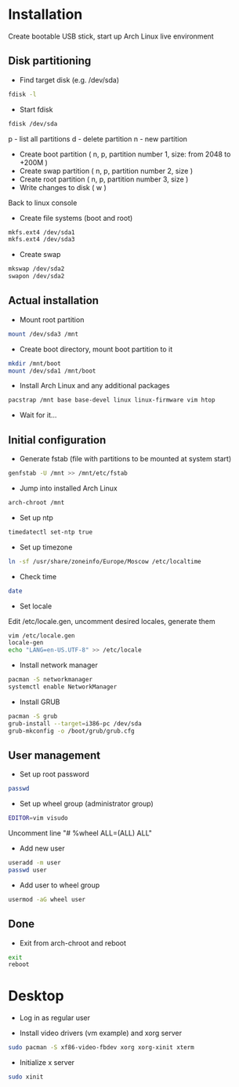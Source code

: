 # Installation
Create bootable USB stick, start up Arch Linux live environment

## Disk partitioning
* Find target disk (e.g. /dev/sda)
```bash
fdisk -l
```

* Start fdisk
```bash
fdisk /dev/sda
```

p - list all partitions
d - delete partition
n - new partition

* Create boot partition ( n, p, partition number 1, size: from 2048 to +200M )
* Create swap partition ( n, p, partition number 2, size )
* Create root partition ( n, p, partition number 3, size )
* Write changes to disk ( w )

Back to linux console

* Create file systems (boot and root)
```bash
mkfs.ext4 /dev/sda1
mkfs.ext4 /dev/sda3
```

* Create swap
```bash
mkswap /dev/sda2
swapon /dev/sda2
```

## Actual installation
* Mount root partition
```bash
mount /dev/sda3 /mnt
```

* Create boot directory, mount boot partition to it
```bash
mkdir /mnt/boot
mount /dev/sda1 /mnt/boot
```

* Install Arch Linux and any additional packages
```bash
pacstrap /mnt base base-devel linux linux-firmware vim htop
```

* Wait for it...

## Initial configuration

* Generate fstab (file with partitions to be mounted at system start)
```bash
genfstab -U /mnt >> /mnt/etc/fstab
```

* Jump into installed Arch Linux
```bash
arch-chroot /mnt
```

* Set up ntp
```bash
timedatectl set-ntp true
```

* Set up timezone
```bash
ln -sf /usr/share/zoneinfo/Europe/Moscow /etc/localtime
```

* Check time
```bash
date
```

* Set locale

Edit /etc/locale.gen, uncomment desired locales, generate them
```bash
vim /etc/locale.gen
locale-gen
echo "LANG=en-US.UTF-8" >> /etc/locale
```

* Install network manager
```bash
pacman -S networkmanager
systemctl enable NetworkManager
```

* Install GRUB
```bash
pacman -S grub
grub-install --target=i386-pc /dev/sda
grub-mkconfig -o /boot/grub/grub.cfg
```

## User management

* Set up root password
```bash
passwd
```

* Set up wheel group (administrator group)
```bash
EDITOR=vim visudo
```

Uncomment line "# %wheel ALL=(ALL) ALL"

* Add new user
```bash
useradd -m user
passwd user
```

* Add user to wheel group
```bash
usermod -aG wheel user
```

## Done

* Exit from arch-chroot and reboot
```bash
exit
reboot
```

# Desktop

* Log in as regular user

* Install video drivers (vm example) and xorg server
```bash
sudo pacman -S xf86-video-fbdev xorg xorg-xinit xterm
```

* Initialize x server
```bash
sudo xinit
```
